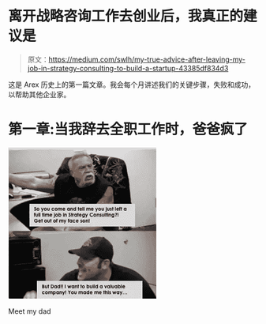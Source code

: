 # 离开战略咨询工作去创业后，我真正的建议是

> 原文：<https://medium.com/swlh/my-true-advice-after-leaving-my-job-in-strategy-consulting-to-build-a-startup-43385df834d3>

这是 Arex 历史上的第一篇文章。我会每个月讲述我们的关键步骤，失败和成功，以帮助其他企业家。

# 第一章:当我辞去全职工作时，爸爸疯了

![](img/ea6d53ec862fd8120983230ecd800a2d.png)

Meet my dad